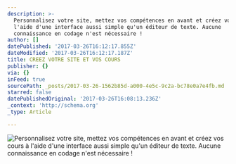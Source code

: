 ```yaml
---
description: >-
  Personnalisez votre site, mettez vos compétences en avant et créez vos cours à
  l'aide d'une interface aussi simple qu'un éditeur de texte. Aucune
  connaissance en codage n'est nécessaire ! 
author: []
datePublished: '2017-03-26T16:12:17.855Z'
dateModified: '2017-03-26T16:12:17.187Z'
title: CREEZ VOTRE SITE ET VOS COURS
publisher: {}
via: {}
inFeed: true
sourcePath: _posts/2017-03-26-1562b85d-a000-4e5c-9c2a-bc78e0a7e4fb.md
starred: false
datePublishedOriginal: '2017-03-26T16:08:13.236Z'
_context: 'http://schema.org'
_type: Article

---
```

![Personnalisez votre site, mettez vos compétences en avant et créez vos cours à l'aide d'une interface aussi simple qu'un éditeur de texte. Aucune connaissance en codage n'est nécessaire ! ](https://the-grid-user-content.s3-us-west-2.amazonaws.com/da1c67c4-0a89-409d-9ff1-7ee5d25aca9a.png)